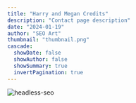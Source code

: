 ```yaml
---
title: "Harry and Megan Credits"
description: "Contact page description"
date: "2024-01-19"
author: "SEO Art"
thumbnail: "thumbnail.png"
cascade:
  showDate: false
  showAuthor: false
  showSummary: true
  invertPagination: true
---
```


![headless-seo](/harry-megan-credits.png)

